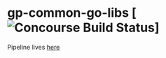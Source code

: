 # gp-common-go-libs [![Concourse Build Status](https://gpdb.bosh.pivotalci.info/api/v1/teams/main/pipelines/gp-common-go-libs/badge)] 

Pipeline lives [here](https://gpdb.bosh.pivotalci.info/teams/main/pipelines/gp-common-go-libs)

